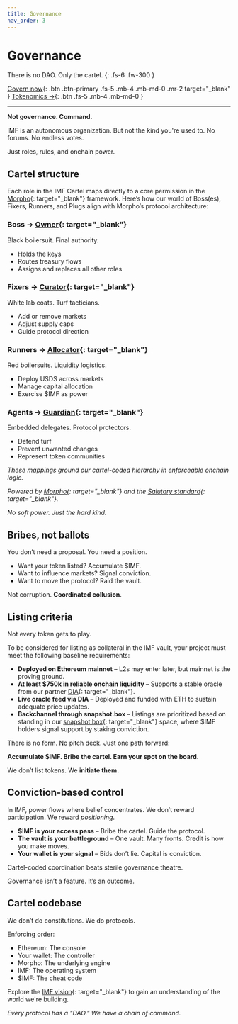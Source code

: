 ```yaml
---
title: Governance
nav_order: 3
---
```


# Governance

There is no DAO. Only the cartel.
{: .fs-6 .fw-300 }

[Govern now](https://snapshot.box/#/s:creditcartel.eth/proposals?state=active){: .btn .btn-primary .fs-5 .mb-4 .mb-md-0 .mr-2 target="_blank" }
[Tokenomics →](/docs/tokenomics.html){: .btn .fs-5 .mb-4 .mb-md-0 }

---

**Not governance. Command.**

IMF is an autonomous organization. But not the kind you're used to. No forums. No endless votes. 

Just roles, rules, and onchain power.

## Cartel structure

Each role in the IMF Cartel maps directly to a core permission in the [Morpho](https://docs.morpho.org){: target="_blank"} framework. Here’s how our world of Boss(es), Fixers, Runners, and Plugs align with Morpho’s protocol architecture:

### **Boss** → [Owner](https://docs.morpho.org/curation/concepts/roles/#owner){: target="_blank"}

Black boilersuit. Final authority.

- Holds the keys  
- Routes treasury flows  
- Assigns and replaces all other roles

### **Fixers** → [Curator](https://docs.morpho.org/curation/concepts/roles/#curator){: target="_blank"}

 White lab coats. Turf tacticians.

- Add or remove markets  
- Adjust supply caps  
- Guide protocol direction

### **Runners** → [Allocator](https://docs.morpho.org/curation/concepts/roles/#allocator){: target="_blank"}

Red boilersuits. Liquidity logistics.

- Deploy USDS across markets  
- Manage capital allocation  
- Exercise $IMF as power

### **Agents** → [Guardian](https://docs.morpho.org/curation/concepts/roles/#guardian){: target="_blank"}

Embedded delegates. Protocol protectors.

- Defend turf  
- Prevent unwanted changes  
- Represent token communities

*These mappings ground our cartel-coded hierarchy in enforceable onchain logic.*

*Powered by [Morpho](https://docs.morpho.org/overview/){: target="_blank"} and the [Salutary standard](https://salutary.io){: target="_blank"}.*

*No soft power. Just the hard kind.*

## Bribes, not ballots

You don’t need a proposal. You need a position.

- Want your token listed? Accumulate $IMF.
- Want to influence markets? Signal conviction.
- Want to move the protocol? Raid the vault.

Not corruption. **Coordinated collusion**.

## Listing criteria

Not every token gets to play.

To be considered for listing as collateral in the IMF vault, your project must meet the following baseline requirements:

- **Deployed on Ethereum mainnet** – L2s may enter later, but mainnet is the proving ground.
- **At least $750k in reliable onchain liquidity** – Supports a stable oracle from our partner [DIA](https://diadata.org){: target="_blank"}.
- **Live oracle feed via DIA** – Deployed and funded with ETH to sustain adequate price updates.
- **Backchannel through snapshot.box** – Listings are prioritized based on standing in our [snapshot.box](https://snapshot.box/#/s:creditcartel.eth){: target="_blank"} space, where $IMF holders signal support by staking conviction.

There is no form. No pitch deck. Just one path forward:

**Accumulate $IMF. Bribe the cartel. Earn your spot on the board.**

We don’t list tokens. We **initiate them.**

## Conviction-based control

In IMF, power flows where belief concentrates. We don’t reward participation. We reward *positioning*.

- **$IMF is your access pass** – Bribe the cartel. Guide the protocol.
- **The vault is your battleground** – One vault. Many fronts. Credit is how you make moves.
- **Your wallet is your signal** – Bids don’t lie. Capital is conviction.

Cartel-coded coordination beats sterile governance theatre.

Governance isn’t a feature. It’s an outcome.  

## Cartel codebase

We don’t do constitutions. We do protocols.  

Enforcing order:

- Ethereum: The console  
- Your wallet: The controller  
- Morpho: The underlying engine  
- IMF: The operating system  
- $IMF: The cheat code

Explore the [IMF vision](https://x.com/intlmemefund/status/1925082867962675327){: target="_blank"} to gain an understanding of the world we're building.

*Every protocol has a "DAO." We have a chain of command.*
